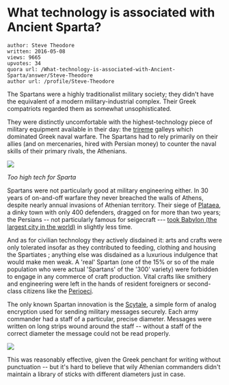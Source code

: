# What technology is associated with Ancient Sparta?

	author: Steve Theodore
	written: 2016-05-08
	views: 9665
	upvotes: 34
	quora url: /What-technology-is-associated-with-Ancient-Sparta/answer/Steve-Theodore
	author url: /profile/Steve-Theodore


The Spartans were a highly traditionalist military society; they didn't have the equivalent of a modern military-industrial complex. Their Greek compatriots regarded them as somewhat unsophisticated.

They were distinctly uncomfortable with the highest-technology piece of military equipment available in their day: the [trireme](http://www.ancient.eu/trireme/) galleys which dominated Greek naval warfare. The Spartans had to rely primarily on their allies (and on mercenaries, hired with Persian money) to counter the naval skills of their primary rivals, the Athenians.

![](https://qph.fs.quoracdn.net/main-qimg-d94259c9f3b1b0bf010f4d7c1e5307b4-c)

_Too high tech for Sparta_ 

Spartans were not particularly good at military engineering either. In 30 years of on-and-off warfare they never breached the walls of Athens, despite nearly annual invasions of Athenian territory. Their siege of [Plataea](http://www.livius.org/pb-pem/peloponnesian_war/war_t10.html), a dinky town with only 400 defenders, dragged on for more than two years; the Persians -- not particularly famous for seigecraft --- [took Babylon (the largest city in the world)](http://www.livius.org/articles/person/darius-the-great/sources/capture-of-babylon-herodotus/) in slightly less time. 

And as for civilian technology they actively disdained it: arts and crafts were only tolerated insofar as they contributed to feeding, clothing and housing the Spartiates ; anything else was disdained as a luxurious indulgence that would make men weak. A 'real' Spartan (one of the 15% or so of the male population who were actual 'Spartans' of the '300' variety) were forbidden to engage in any commerce of craft production. Vital crafts like smithery and engineering were left in the hands of resident foreigners or second-class citizens like the [Perioeci](https://en.wikipedia.org/wiki/Perioeci). 

The only known Spartan innovation is the [Scytale](https://en.wikipedia.org/wiki/Scytale), a simple form of analog encryption used for sending military messages securely. Each army commander had a staff of a particular, precise diameter. Messages were written on long strips wound around the staff -- without a staff of the correct diameter the message could not be read properly.

![](https://qph.fs.quoracdn.net/main-qimg-7d54c155305bbf9190dafaee6be3e7c9-c)

 This was reasonably effective, given the Greek penchant for writing without punctuation -- but it's hard to believe that wily Athenian commanders didn't maintain a library of sticks with different diameters just in case.

